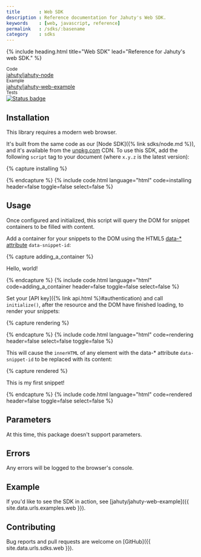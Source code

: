 ```yaml
---
title       : Web SDK
description : Reference documentation for Jahuty's Web SDK.
keywords    : [web, javascript, reference]
permalink   : /sdks/:basename
category    : sdks
---
```


{% include heading.html title="Web SDK" lead="Reference for Jahuty's web SDK." %}

<div class="card-group my-4">
  <div class="card">
    <div class="card-header py-2 px-3 text-muted">
      <small>Code</small>
    </div>
    <div class="card-body py-2 px-3">
      <a class="stretched-link" href="{{ site.data.urls.sdks.node }}">jahuty/jahuty-node</a>
    </div>
  </div>
  <div class="card">
    <div class="card-header py-2 px-3 text-muted">
      <small>Example</small>
    </div>
    <div class="card-body py-2 px-3">
      <a class="stretched-link" href="{{ site.data.urls.examples.web }}">jahuty/jahuty-web-example</a>
    </div>
  </div>
  <div class="card">
    <div class="card-header py-2 px-3 text-muted">
      <small>Tests</small>
    </div>
    <div class="card-body p-2 px-3">
      <a class="stretched-link" href="https://circleci.com/gh/jahuty/jahuty-node"><img src="https://circleci.com/gh/jahuty/jahuty-node.svg?style=svg" alt="Status badge" /></a>
    </div>
  </div>
</div>

## Installation

This library requires a modern web browser.

It's built from the same code as our [Node SDK]({% link sdks/node.md %}), and it's available from the [unpkg.com](https://unpkg.com) CDN. To use this SDK, add the following `script` tag to your document (where `x.y.z` is the latest version):

{% capture installing %}
<script src="https://unpkg.com/@jahuty/jahuty@x.y.z/dist/jahuty.js"></script>
{% endcapture %}
{% include code.html language="html" code=installing header=false toggle=false select=false %}

## Usage

Once configured and initialized, this script will query the DOM for snippet containers to be filled with content.

Add a container for your snippets to the DOM using the HTML5 [data-* attribute](https://developer.mozilla.org/en-US/docs/Web/HTML/Global_attributes/data-*) `data-snippet-id`:

{% capture adding_a_container %}
<div data-snippet-id="1">
  <p>
    Hello, world!
  </p>
</div>
{% endcapture %}
{% include code.html language="html" code=adding_a_container header=false toggle=false select=false %}

Set your [API key]({% link api.html %}#authentication) and call `initialize()`, after the resource and the DOM have finished loading, to render your snippets:

{% capture rendering %}
<script>
  window.addEventListener('load', function () {
    jahuty.Jahuty.setKey('kn2Kj5ijmT2pH6ZKqAQyNexUqKeRM4VG6DDgWN1lIcc');
    jahuty.Jahuty.initialize();
  });
</script>
{% endcapture %}
{% include code.html language="html" code=rendering header=false select=false toggle=false %}

This will cause the `innerHTML` of any element with the data-* attribute `data-snippet-id` to be replaced with its content:

{% capture rendered %}
<div data-snippet-id="1">
  <p>
    This is my first snippet!
  </p>
</div>
{% endcapture %}
{% include code.html language="html" code=rendered header=false toggle=false select=false %}

## Parameters

At this time, this package doesn't support parameters.

## Errors

Any errors will be logged to the browser's console.

## Example

If you'd like to see the SDK in action, see [jahuty/jahuty-web-example]({{ site.data.urls.examples.web }}).

## Contributing

Bug reports and pull requests are welcome on [GitHub]({{ site.data.urls.sdks.web }}).

